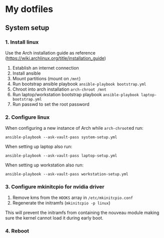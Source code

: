 # My dotfiles

## System setup

### 1. Install linux

Use the Arch installation guide as reference (https://wiki.archlinux.org/title/installation_guide)

1. Establish an internet connection
2. Install ansible
3. Mount partitions (mount on `/mnt`)
4. Run bootstrap ansible playbook `ansible-playbook bootstrap.yml`
5. Chroot into arch installation `arch-chroot /mnt`
6. Run laptop/workstation bootstrap playbook `ansible-playbook laptop-bootstrap.yml`
7. Run passwd to set the root password

### 2. Configure linux

When configuring a new instance of Arch while `arch-chroot`ed run:
```
ansible-playbook --ask-vault-pass system-setup.yml
```

When setting up laptop also run:
```
ansible-playbook --ask-vault-pass laptop-setup.yml
```

When setting up workstation also run:
```
ansible-playbook --ask-vault-pass workstation-setup.yml
```

### 3. Configure mkinitcpio for nvidia driver

1. Remove kms from the `HOOKS` array in `/etc/mkinitcpio.conf`
2. Regenerate the initramfs (`mkinitcpio -p linux`)

This will prevent the initramfs from containing the nouveau module making sure the kernel cannot load it during early boot.

### 4. Reboot
